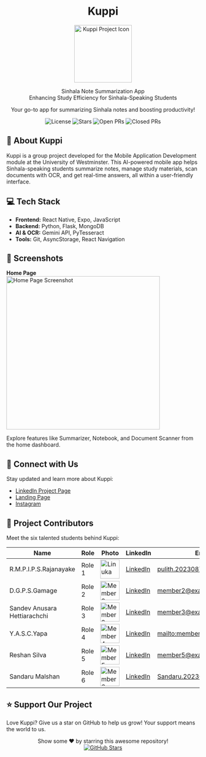 <h1 align="center"> Kuppi</h1>

<p align="center">
  <img src="path/to/your/project_icon.png" alt="Kuppi Project Icon" width="150">
</p>

<p align="center">
  Sinhala Note Summarization App<br>
  Enhancing Study Efficiency for Sinhala-Speaking Students
</p>

<p align="center">
  Your go-to app for summarizing Sinhala notes and boosting productivity!
</p>

<p align="center">
  <img src="https://img.shields.io/badge/License-MIT-blue.svg" alt="License">
  <img src="https://img.shields.io/github/stars/PulithR/sinhala-note-summarization-application" alt="Stars">
  <img src="https://img.shields.io/github/issues-pr/PulithR/sinhala-note-summarization-application" alt="Open PRs">
  <img src="https://img.shields.io/github/issues-closed/PulithR/sinhala-note-summarization-application" alt="Closed PRs">
</p>

<h2>📖 About Kuppi</h2>

<p>
  Kuppi is a group project developed for the Mobile Application Development module at the University of Westminster. This AI-powered mobile app helps Sinhala-speaking students summarize notes, manage study materials, scan documents with OCR, and get real-time answers, all within a user-friendly interface.
</p>

<h2>💻 Tech Stack</h2>

<ul>
  <li><strong>Frontend:</strong> React Native, Expo, JavaScript</li>
  <li><strong>Backend:</strong> Python, Flask, MongoDB</li>
  <li><strong>AI & OCR:</strong> Gemini API, PyTesseract</li>
  <li><strong>Tools:</strong> Git, AsyncStorage, React Navigation</li>
</ul>

<h2>📸 Screenshots</h2>

<p>
  <strong>Home Page</strong><br>
  <img src="path/to/your/home_page_screenshot.png" alt="Home Page Screenshot" width="400">
</p>

<p>
  Explore features like Summarizer, Notebook, and Document Scanner from the home dashboard.
</p>

<h2>🔗 Connect with Us</h2>

<p>
  Stay updated and learn more about Kuppi:
</p>

<ul>
  <li><a href="https://www.linkedin.com/company/kuppi-app/" target="_blank">LinkedIn Project Page</a></li>
  <li><a href="http://kuppics50.netlify.app/" target="_blank">Landing Page</a></li>
  <li><a href="https://www.instagram.com/kuppibycs50?igsh=MXhzYzV6bTl4MzlkZQ==" target="_blank">Instagram</a></li>
</ul>

<h2>👥 Project Contributors</h2>

<p>
  Meet the six talented students behind Kuppi:
</p>

<table>
  <thead>
    <tr>
      <th>Name</th>
      <th>Role</th>
      <th>Photo</th>
      <th>LinkedIn</th>
      <th>Email</th>
    </tr>
  </thead>
  <tbody>
    <tr>
      <td>R.M.P.I.P.S.Rajanayake</td>
      <td>Role 1</td>
      <td><img src="path/to/linuka_photo.png" alt="Linuka" width="50"></td>
      <td><a href="YOUR_LINUKA_LINKEDIN_URL" target="_blank">LinkedIn</a></td>
      <td><a href="pulith.20230870@iit.ac.lk">pulith.20230870@iit.ac.lk</a></td>
    </tr>
    <tr>
      <td>D.G.P.S.Gamage</td>
      <td>Role 2</td>
      <td><img src="path/to/member2_photo.png" alt="Member 2" width="50"></td>
      <td><a href="YOUR_MEMBER2_LINKEDIN_URL" target="_blank">LinkedIn</a></td>
      <td><a href="mailto:member2@example.com">member2@example.com</a></td>
    </tr>
        <tr>
      <td>Sandev Anusara Hettiarachchi</td>
      <td>Role 3</td>
      <td><img src="path/to/member3_photo.png" alt="Member 3" width="50"></td>
      <td><a href="YOUR_MEMBER3_LINKEDIN_URL" target="_blank">LinkedIn</a></td>
      <td><a href="mailto:member3@example.com">member3@example.com</a></td>
    </tr>
        <tr>
      <td>Y.A.S.C.Yapa</td>
      <td>Role 4</td>
      <td><img src="path/to/member4_photo.png" alt="Member 4" width="50"></td>
      <td><a href="YOUR_MEMBER4_LINKEDIN_URL" target="_blank">LinkedIn</a></td>
      <td><a href="mailto:member4@example.com">mailto:member4@example.com</a></td>
    </tr>
        <tr>
      <td>Reshan Silva</td>
      <td>Role 5</td>
      <td><img src="path/to/member5_photo.png" alt="Member 5" width="50"></td>
      <td><a href="YOUR_MEMBER5_LINKEDIN_URL" target="_blank">LinkedIn</a></td>
      <td><a href="mailto:member5@example.com">member5@example.com</a></td>
    </tr>
        <tr>
      <td>Sandaru Malshan</td>
      <td>Role 6</td>
      <td><img src="path/to/member6_photo.png" alt="Member 6" width="50"></td>
      <td><a href="YOUR_MEMBER6_LINKEDIN_URL" target="_blank">LinkedIn</a></td>
      <td><a href="Sandaru.20230184@iit.ac.lk">Sandaru.20230184@iit.ac.lk</a></td>
    </tr>
  </tbody>
</table>

<h2>⭐️ Support Our Project</h2>

<p>
  Love Kuppi? Give us a star on GitHub to help us grow! Your support means the world to us.
</p>

<p align="center">
  Show some ❤️ by starring this awesome repository!
  <br>
  <a href="https://github.com/PulithR/sinhala-note-summarization-application/stargazers" target="_blank">
    <img src="https://img.shields.io/github/stars/PulithR/sinhala-note-summarization-applicationE?style=social" alt="GitHub Stars">
  </a>
</p>
